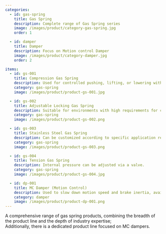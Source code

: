 ```yaml
---
categories:
  - id: gas-spring
    title: Gas Spring
    description: Complete range of Gas Spring series
    image: /images/product/category-gas-spring.jpg
    order: 1

  - id: damper
    title: Damper
    description: Focus on Motion control Damper
    image: /images/product/category-damper.jpg
    order: 2

items:
  - id: gs-001
    title: Compression Gas Spring
    description: Used for controlled pushing, lifting, or lowering without external energy. Can be customized in size and extension according to your needs.
    category: gas-spring
    image: /images/product/product-gs-001.jpg

  - id: gs-002
    title: Adjustable Locking Gas Spring
    description: Suitable for environments with high requirements for corrosion resistance.
    category: gas-spring
    image: /images/product/product-gs-002.png

  - id: gs-003
    title: Stainless Steel Gas Spring
    description: Can be customized according to specific application requirements.
    category: gas-spring
    image: /images/product/product-gs-003.png

  - id: gs-004
    title: Tension Gas Spring
    description: Internal pressure can be adjusted via a valve.
    category: gas-spring
    image: /images/product/product-gs-004.jpg

  - id: dp-001
    title: MC Damper (Motion Control)
    description: Used to slow down motion speed and brake inertia, available in standard and separated piston types. Damping characteristics can be adjusted as needed.
    category: damper
    image: /images/product/product-dp-001.png
---
```


A comprehensive range of gas spring products, combining the breadth of the product line and the depth of industry expertise; <br>Additionally, there is a dedicated product line focused on MC dampers.